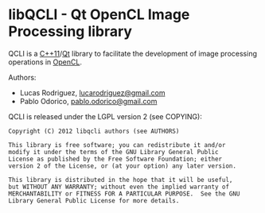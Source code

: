 libQCLI - Qt OpenCL Image Processing library
====

QCLI is a [C++11](http://en.wikipedia.org/wiki/C%2B%2B11)/[Qt](http://qt.digia.com/) library to facilitate the development of image processing operations in [OpenCL](http://en.wikipedia.org/wiki/OpenCL).

Authors:
 * Lucas Rodriguez, <lucarodriguez@gmail.com>
 * Pablo Odorico, <pablo.odorico@gmail.com>

QCLI is released under the LGPL version 2 (see COPYING):

    Copyright (C) 2012 libqcli authors (see AUTHORS)

    This library is free software; you can redistribute it and/or
    modify it under the terms of the GNU Library General Public
    License as published by the Free Software Foundation; either
    version 2 of the License, or (at your option) any later version.

    This library is distributed in the hope that it will be useful,
    but WITHOUT ANY WARRANTY; without even the implied warranty of
    MERCHANTABILITY or FITNESS FOR A PARTICULAR PURPOSE.  See the GNU
    Library General Public License for more details.
